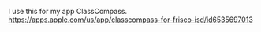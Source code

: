 I use this for my app ClassCompass. https://apps.apple.com/us/app/classcompass-for-frisco-isd/id6535697013
